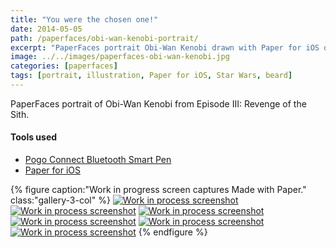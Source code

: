 ```yaml
---
title: "You were the chosen one!"
date: 2014-05-05
path: /paperfaces/obi-wan-kenobi-portrait/
excerpt: "PaperFaces portrait Obi-Wan Kenobi drawn with Paper for iOS on an iPad."
image: ../../images/paperfaces-obi-wan-kenobi.jpg
categories: [paperfaces]
tags: [portrait, illustration, Paper for iOS, Star Wars, beard]
---
```


PaperFaces portrait of Obi-Wan Kenobi from Episode III: Revenge of the Sith.

#### Tools used

- [Pogo Connect Bluetooth Smart Pen](https://www.amazon.com/gp/product/B009K448L4/ref=as_li_ss_tl?ie=UTF8&camp=1789&creative=390957&creativeASIN=B009K448L4&linkCode=as2&tag=mademist-20)
- [Paper for iOS](https://paper.bywetransfer.com/)

{% figure caption:"Work in progress screen captures Made with Paper." class:"gallery-3-col" %}
[![Work in process screenshot](../../images/paperfaces-obi-wan-kenobi-process-1-600.jpg)](../../images/paperfaces-obi-wan-kenobi-process-1-lg.jpg) [![Work in process screenshot](../../images/paperfaces-obi-wan-kenobi-process-2-600.jpg)](../../images/paperfaces-obi-wan-kenobi-process-2-lg.jpg) [![Work in process screenshot](../../images/paperfaces-obi-wan-kenobi-process-3-600.jpg)](../../images/paperfaces-obi-wan-kenobi-process-3-lg.jpg) [![Work in process screenshot](../../images/paperfaces-obi-wan-kenobi-process-4-600.jpg)](../../images/paperfaces-obi-wan-kenobi-process-4-lg.jpg) [![Work in process screenshot](../../images/paperfaces-obi-wan-kenobi-process-5-600.jpg)](../../images/paperfaces-obi-wan-kenobi-process-5-lg.jpg) [![Work in process screenshot](../../images/paperfaces-obi-wan-kenobi-process-6-600.jpg)](../../images/paperfaces-obi-wan-kenobi-process-6-lg.jpg)
{% endfigure %}
